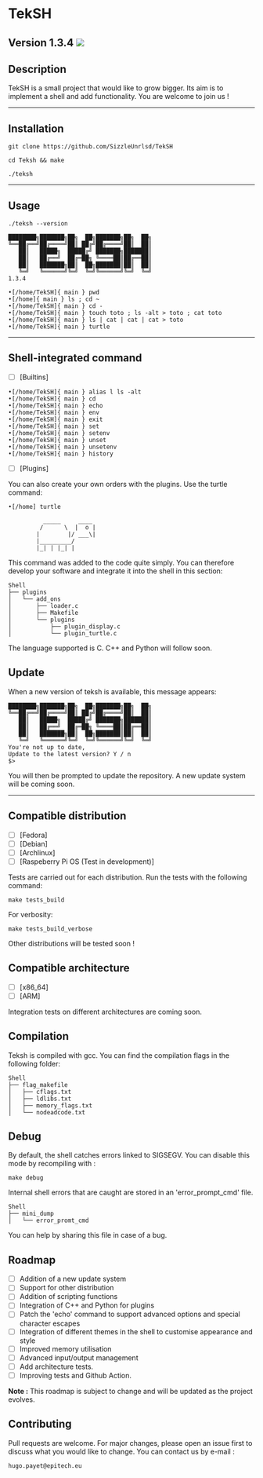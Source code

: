 # TekSH
Version 1.3.4
<img src="https://t.bkit.co/w_64925db39b56d.gif" />
-----------------

## Description

TekSH is a small project that would like to grow bigger. Its aim is to implement a shell and add functionality.
You are welcome to join us !

-----------------

## Installation

```
git clone https://github.com/SizzleUnrlsd/TekSH
```
```
cd Teksh && make
```
```
./teksh
```

-----------------

## Usage

```
./teksh --version

████████╗███████╗██╗  ██╗███████╗██╗  ██╗
╚══██╔══╝██╔════╝██║ ██╔╝██╔════╝██║  ██║
   ██║   █████╗  █████╔╝ ███████╗███████║
   ██║   ██╔══╝  ██╔═██╗ ╚════██║██╔══██║
   ██║   ███████╗██║  ██╗███████║██║  ██║
   ╚═╝   ╚══════╝╚═╝  ╚═╝╚══════╝╚═╝  ╚═╝
1.3.4

```

```
•[/home/TekSH]{ main } pwd
•[/home]{ main } ls ; cd ~
•[/home/TekSH]{ main } cd -
•[/home/TekSH]{ main } touch toto ; ls -alt > toto ; cat toto
•[/home/TekSH]{ main } ls | cat | cat | cat > toto
•[/home/TekSH]{ main } turtle
```

-----------------

## Shell-integrated command

- [ ] [Builtins]

```
•[/home/TekSH]{ main } alias l ls -alt
•[/home/TekSH]{ main } cd
•[/home/TekSH]{ main } echo
•[/home/TekSH]{ main } env
•[/home/TekSH]{ main } exit
•[/home/TekSH]{ main } set
•[/home/TekSH]{ main } setenv
•[/home/TekSH]{ main } unset
•[/home/TekSH]{ main } unsetenv
•[/home/TekSH]{ main } history
```

- [ ] [Plugins]

You can also create your own orders with the plugins. Use the turtle command:

```
•[/home] turtle

          _____     ____
         /      \  |  o |
        |        |/ ___\|
        |_________/
        |_| | |_| |

```

This command was added to the code quite simply.
You can therefore develop your software and integrate it into the shell in this section:

```
Shell
├── plugins
│   └── add_ons
│       ├── loader.c
│       ├── Makefile
│       └── plugins
│           ├── plugin_display.c
│           └── plugin_turtle.c
```

The language supported is C. C++ and Python will follow soon.

## Update

When a new version of teksh is available, this message appears:
    
```
████████╗███████╗██╗  ██╗███████╗██╗  ██╗
╚══██╔══╝██╔════╝██║ ██╔╝██╔════╝██║  ██║
   ██║   █████╗  █████╔╝ ███████╗███████║
   ██║   ██╔══╝  ██╔═██╗ ╚════██║██╔══██║
   ██║   ███████╗██║  ██╗███████║██║  ██║
   ╚═╝   ╚══════╝╚═╝  ╚═╝╚══════╝╚═╝  ╚═╝
You're not up to date,
Update to the latest version? Y / n
$>
```

You will then be prompted to update the repository.
A new update system will be coming soon.

-----------------

## Compatible distribution

- [ ] [Fedora]
- [ ] [Debian]
- [ ] [Archlinux]
- [ ] [Raspeberry Pi OS (Test in development)]

Tests are carried out for each distribution. Run the tests with the following command:

```
make tests_build
```

For verbosity:

```
make tests_build_verbose
```

Other distributions will be tested soon !

## Compatible architecture

- [ ] [x86_64]
- [ ] [ARM]

Integration tests on different architectures are coming soon.

## Compilation

Teksh is compiled with gcc. You can find the compilation flags in the following folder:

```
Shell
├── flag_makefile
│   ├── cflags.txt
│   ├── ldlibs.txt
│   ├── memory_flags.txt
│   └── nodeadcode.txt
```

## Debug

By default, the shell catches errors linked to SIGSEGV. You can disable this mode by recompiling with :

```
make debug
```

Internal shell errors that are caught are stored in an 'error_prompt_cmd' file.

```
Shell
├── mini_dump
│   └── error_promt_cmd
```

You can help by sharing this file in case of a bug.

## Roadmap

- [ ] Addition of a new update system
- [ ] Support for other distribution
- [ ] Addition of scripting functions
- [ ] Integration of C++ and Python for plugins
- [ ] Patch the 'echo' command to support advanced options and special character escapes
- [ ] Integration of different themes in the shell to customise appearance and style
- [ ] Improved memory utilisation
- [ ] Advanced input/output management
- [ ] Add architecture tests.
- [ ] Improving tests and Github Action.

**Note :** This roadmap is subject to change and will be updated as the project evolves.

## Contributing

Pull requests are welcome. For major changes, please open an issue first to discuss what you would like to change.
You can contact us by e-mail :

```
hugo.payet@epitech.eu
```

